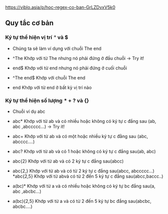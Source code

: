https://viblo.asia/p/hoc-regex-co-ban-GrLZDvxV5k0

## Quy tắc cơ bản
### Ký tự thể hiện vị trí  ^ và $
- Chúng ta sẽ làm ví dụng với chuỗi The end

- ^The Khớp với từ The nhưng nó phải đứng ở đầu chuỗi -> Try it!
- end$ Khớp với từ end nhưng nó phải đứng ở cuối chuỗi
- ^The end$ Khớp với chuỗi The end
- end Khớp với từ end ở bất kỳ vị trí nào

### Ký tự thể hiện số lượng  * + ? và {}
- Chuỗi ví dụ abc

- abc* Khớp với từ ab và có nhiều hoặc không có ký tự c đắng sau (ab, abc ,abccccc...) -> Try it!
- abc+ Khớp với từ ab và có một hoặc nhiều ký tự c đằng sau (abc, abcccc....)
- abc? Khớp với từ ab và có 1 hoặc không có ký tự c đắng sau(ab, abc)
- abc{2} Khớp với từ ab và có 2 ký tự c đắng sau(abcc)
- abc{2,} Khớp với từ ab và có từ 2 ký tự c đắng sau(abcc, abccccc...) *abc{2,5} Khớp với từ abvà có từ 2 đến 5 ký tự c đắng sau(abcc,baccc..)
- a(bc)* Khớp với từ a và có nhiều hoặc không có ký tự bc đắng sau(a, abc ,abcbc...)
- a(bc){2,5} Khớp với từ a và có từ 2 đến 5 ký tự bc đắng sau(abcbc, abcbc....)
